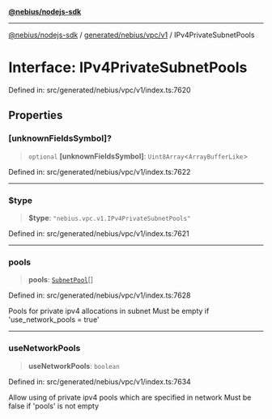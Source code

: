 [**@nebius/nodejs-sdk**](../../../../../README.md)

---

[@nebius/nodejs-sdk](../../../../../README.md) / [generated/nebius/vpc/v1](../README.md) / IPv4PrivateSubnetPools

# Interface: IPv4PrivateSubnetPools

Defined in: src/generated/nebius/vpc/v1/index.ts:7620

## Properties

### \[unknownFieldsSymbol\]?

> `optional` **\[unknownFieldsSymbol\]**: `Uint8Array`\<`ArrayBufferLike`\>

Defined in: src/generated/nebius/vpc/v1/index.ts:7622

---

### $type

> **$type**: `"nebius.vpc.v1.IPv4PrivateSubnetPools"`

Defined in: src/generated/nebius/vpc/v1/index.ts:7621

---

### pools

> **pools**: [`SubnetPool`](SubnetPool.md)[]

Defined in: src/generated/nebius/vpc/v1/index.ts:7628

Pools for private ipv4 allocations in subnet
Must be empty if 'use_network_pools = true'

---

### useNetworkPools

> **useNetworkPools**: `boolean`

Defined in: src/generated/nebius/vpc/v1/index.ts:7634

Allow using of private ipv4 pools which are specified in network
Must be false if 'pools' is not empty
